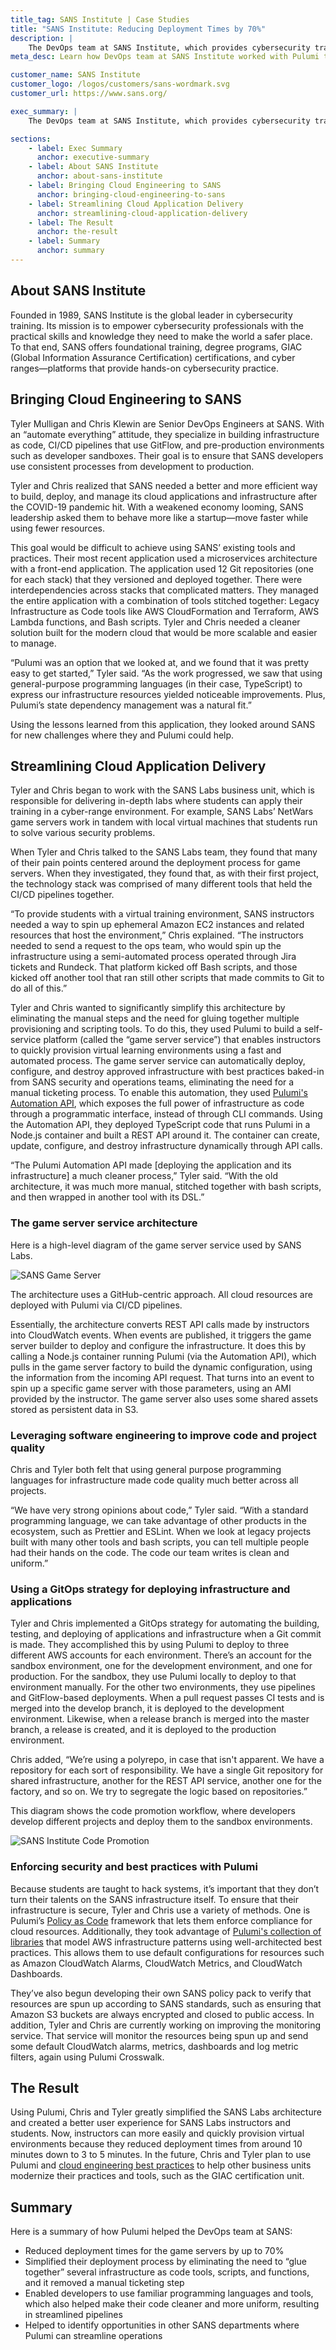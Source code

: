 ```yaml
---
title_tag: SANS Institute | Case Studies
title: "SANS Institute: Reducing Deployment Times by 70%"
description: |
    The DevOps team at SANS Institute, which provides cybersecurity training & certification, uses Pulumi to streamline delivering applications and infrastructure.
meta_desc: Learn how DevOps team at SANS Institute worked with Pulumi to streamline delivering applications and infrastructure and reduce deployment times by 70%.

customer_name: SANS Institute
customer_logo: /logos/customers/sans-wordmark.svg
customer_url: https://www.sans.org/

exec_summary: |
    The DevOps team at SANS Institute, which provides cybersecurity training and certification, uses Pulumi to streamline delivering applications and infrastructure through CI/CD processes for many business units at SANS. By using Pulumi, the organization was able to adopt cloud engineering practices that enabled it to reduce deployment times by 70%. SANS increased delivery speed, quality, and consistency by using cloud engineering practices such as building infrastructure as code using general purpose languages and software tools, and deploying cloud applications with Git and automated delivery pipelines.

sections:
    - label: Exec Summary
      anchor: executive-summary
    - label: About SANS Institute
      anchor: about-sans-institute
    - label: Bringing Cloud Engineering to SANS
      anchor: bringing-cloud-engineering-to-sans
    - label: Streamlining Cloud Application Delivery
      anchor: streamlining-cloud-application-delivery
    - label: The Result
      anchor: the-result
    - label: Summary
      anchor: summary
---
```


## About SANS Institute

Founded in 1989, SANS Institute is the global leader in cybersecurity training. Its mission is to empower cybersecurity professionals with the practical skills and knowledge they need to make the world a safer place. To that end, SANS offers foundational training, degree programs, GIAC (Global Information Assurance Certification) certifications, and cyber ranges—platforms that provide hands-on cybersecurity practice.

## Bringing Cloud Engineering to SANS

Tyler Mulligan and Chris Klewin are Senior DevOps Engineers at SANS. With an “automate everything” attitude, they specialize in building infrastructure as code, CI/CD pipelines that use GitFlow, and pre-production environments such as developer sandboxes. Their goal is to ensure that SANS developers use consistent processes from development to production.

Tyler and Chris realized that SANS needed a better and more efficient way to build, deploy, and manage its cloud applications and infrastructure after the COVID-19 pandemic hit. With a  weakened economy looming, SANS leadership asked them to behave more like a startup—move faster while using fewer resources.

This goal would be difficult to achieve using SANS’ existing tools and practices. Their most recent application used a microservices architecture with a front-end application. The application used 12 Git repositories (one for each stack) that they versioned and deployed together. There were interdependencies across stacks that complicated matters. They managed the entire application with a combination of tools stitched together: Legacy Infrastructure as Code tools like AWS CloudFormation and Terraform, AWS Lambda functions, and Bash scripts. Tyler and Chris needed a cleaner solution built for the modern cloud that would be more scalable and easier to manage.

“Pulumi was an option that we looked at, and we found that it was pretty easy to get started,” Tyler said. “As the work progressed, we saw that using general-purpose programming languages (in their case, TypeScript) to express our infrastructure resources yielded noticeable improvements. Plus, Pulumi’s state dependency management was a natural fit.”

Using the lessons learned from this application, they looked around SANS for new challenges where they and Pulumi could help.

## Streamlining Cloud Application Delivery

Tyler and Chris began to work with the SANS Labs business unit, which is responsible for delivering in-depth labs where students can apply their training in a cyber-range environment. For example, SANS Labs’ NetWars game servers work in tandem with local virtual machines that students run to solve various security problems.

When Tyler and Chris talked to the SANS Labs team, they found that many of their pain points centered around the deployment process for game servers. When they investigated, they found that, as with their first project, the technology stack was comprised of many different tools that  held the CI/CD pipelines together.

“To provide students with a virtual training environment, SANS instructors needed a way to spin up ephemeral Amazon EC2 instances and related resources that host the environment,” Chris explained. “The instructors needed to send a request to the ops team, who would spin up the infrastructure using a semi-automated process operated through Jira tickets and Rundeck. That platform kicked off Bash scripts, and those kicked off another tool that ran still other scripts that made commits to Git to do all of this.”

Tyler and Chris wanted to significantly simplify this architecture by eliminating the manual steps and the need for gluing together multiple provisioning and scripting tools. To do this, they used Pulumi to build a self-service platform (called the “game server service”) that enables instructors to quickly provision virtual learning environments using a fast and automated process. The game server service can automatically deploy, configure, and destroy approved infrastructure with best practices baked-in from SANS security and operations teams, eliminating the need for a manual ticketing process. To enable this automation, they used [Pulumi's Automation API](/docs/guides/automation-api), which exposes the full power of infrastructure as code through a programmatic interface, instead of through CLI commands. Using the Automation API, they deployed TypeScript code that runs Pulumi in a Node.js container and built a REST API around it. The container can create, update, configure, and destroy infrastructure dynamically through API calls.

“The Pulumi Automation API made [deploying the application and its infrastructure] a much cleaner process,” Tyler said. “With the old architecture, it was much more manual, stitched together with bash scripts, and then wrapped in another tool with its DSL.”

### The game server service architecture

Here is a high-level diagram of the game server service used by SANS Labs.

<img class="block mx-auto md:max-w-4xl my-8"
src="/images/case-studies/sans-game-server-diagram.png" alt="SANS Game Server">

The architecture uses a GitHub-centric approach. All cloud resources are deployed with Pulumi via CI/CD pipelines.

Essentially, the architecture converts REST API calls made by instructors into CloudWatch events. When events are published, it triggers the game server builder to deploy and configure the infrastructure. It does this by calling a Node.js container running Pulumi (via the Automation API), which pulls in the game server factory to build the dynamic configuration, using the information from the incoming API request. That turns into an event to spin up a specific game server with those parameters, using an AMI provided by the instructor. The game server also uses some shared assets stored as persistent data in S3.

### Leveraging software engineering to improve code and project quality

Chris and Tyler both felt that using general purpose programming languages for infrastructure made code quality much better across all projects.

“We have very strong opinions about code,” Tyler said. “With a standard programming language, we can take advantage of other products in the ecosystem, such as Prettier and ESLint. When we look at legacy projects built with many other tools and bash scripts, you can tell multiple people had their hands on the code. The code our team writes is clean and uniform.”

### Using a GitOps strategy for deploying infrastructure and applications

Tyler and Chris implemented a GitOps strategy for automating the building, testing, and deploying of applications and infrastructure when a Git commit is made. They accomplished this by using Pulumi to deploy to three different AWS accounts for each environment. There’s an account for the sandbox environment, one for the development environment, and one for production. For the sandbox, they use Pulumi locally to deploy to that environment manually. For the other two environments, they use pipelines and GitFlow-based deployments. When a pull request passes CI tests and is merged into the develop branch, it is deployed to the development environment.  Likewise, when a release branch is merged into the master branch, a release is created, and it is deployed to the production environment.

Chris added, “We’re using a polyrepo, in case that isn't apparent. We have a repository for each sort of responsibility. We have a single Git repository for shared infrastructure, another for the REST API service, another one for the factory, and so on. We try to segregate the logic based on repositories.”

This diagram shows the code promotion workflow, where developers develop different projects and deploy them to the sandbox environments.

<img class="block mx-auto md:max-w-4xl my-8"
src="/images/case-studies/sans-code-promotion-diagram.png" alt="SANS Institute Code Promotion">

### Enforcing security and best practices with Pulumi

Because students are taught to hack systems, it’s important that they don’t turn their talents on the SANS infrastructure itself. To ensure that their infrastructure is secure, Tyler and Chris use a variety of methods. One is Pulumi’s [Policy as Code](/crossguard/) framework that lets them enforce compliance for cloud resources. Additionally, they took advantage of [Pulumi's collection of libraries](/crosswalk/aws) that model AWS infrastructure patterns using well-architected best practices. This allows them to use default configurations for resources such as Amazon CloudWatch Alarms, CloudWatch Metrics, and CloudWatch Dashboards.

They’ve also begun developing their own SANS policy pack to verify that resources are spun up according to SANS standards, such as ensuring that Amazon S3 buckets are always encrypted and closed to public access. In addition, Tyler and Chris are currently working on improving the monitoring service. That service will monitor the resources being spun up and send some default CloudWatch alarms, metrics, dashboards and log metric filters, again using Pulumi Crosswalk.

## The Result

Using Pulumi, Chris and Tyler greatly simplified the SANS Labs architecture and created a better user experience for SANS Labs instructors and students. Now, instructors can more easily and quickly provision virtual environments because they reduced deployment times from around 10 minutes down to 3 to 5 minutes. In the future, Chris and Tyler plan to use Pulumi and [cloud engineering best practices](/cloud-engineering/) to help other business units modernize their practices and tools, such as the GIAC certification unit.

## Summary

Here is a summary of how Pulumi helped the DevOps team at SANS:

- Reduced deployment times for the game servers by up to 70%
- Simplified their deployment process by eliminating the need to “glue together” several infrastructure as code tools, scripts, and functions, and it removed a manual ticketing step
- Enabled developers to use familiar programming languages and tools, which also helped make their code cleaner and more uniform, resulting in streamlined pipelines
- Helped to identify opportunities in other SANS departments where Pulumi can streamline operations
